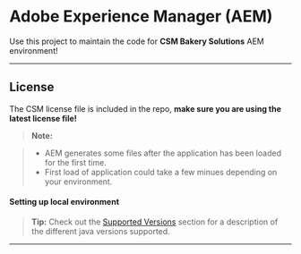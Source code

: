 Adobe Experience Manager (AEM)
===================


Use this project to maintain the code for **CSM Bakery Solutions** AEM environment!

----------


License
-------------

The CSM license file is included in the repo, **make sure you are using the latest license file!**

> **Note:**

> - AEM generates some files after the application has been loaded for the first time.
> - First load of application could take a few minues depending on your environment.


#### <i class="icon-hdd"></i> Setting up local environment

> **Tip:** Check out the [<i class="icon-upload"></i> Supported Versions](#publish-a-document) section for a description of the different java versions supported.


----------
